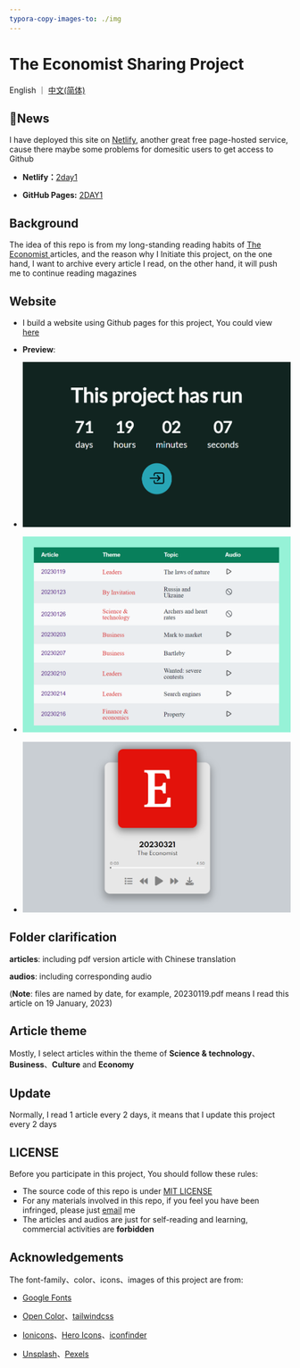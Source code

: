 ```yaml
---
typora-copy-images-to: ./img
---
```




# The Economist Sharing Project

English ｜ [中文(简体)](README-CN.md)

## 📣News

I have deployed this site on <a href="https://www.netlify.com/">Netlify</a>, another great free page-hosted service, cause there maybe some problems for domesitic users to get access to Github

- **Netlify：**<a href="https://2day1.netlify.app/" target="_blank">2day1</a>

- **GitHub Pages:** <a href="https://ascendho.github.io/The-Economist-Sharing/" target="_blank">2DAY1</a>



## Background

The idea of this repo is from my long-standing reading habits of <a href="https://www.economist.com/" target="_blank">The Economist </a>articles, and the reason why I Initiate this project, on the one hand, I want to archive every article I read, on the other hand, it will push me to continue reading magazines



## Website

- I build a website using Github pages for this project, You could view <a href="https://2day1.netlify.app/src/entry/entry.html" target="_blank">here</a>

- **Preview**:

- ![image-20230401162132770](img/image-20230401162132770.png)

- ![image-20230218151925743](img/image-20230218151925743.png)


- ![image-20230401161814851](img/image-20230401161814851.png)





## Folder clarification

**articles**: including pdf version article with Chinese translation

**audios**: including corresponding audio

(**Note**: files are named by date, for example, 20230119.pdf means I read this article on 19 January, 2023)



## Article theme

Mostly, I select articles within the theme of **Science & technology**、**Business**、**Culture** and **Economy**



## Update

Normally, I read 1 article every 2 days, it means that I update this project every 2 days



## LICENSE

Before you participate in this project, You should follow these rules:

- The source code of this repo is under <a href="https://github.com/ascendho/The-Economist-Sharing/blob/master/LICENSE">MIT LICENSE</a>
- For any materials involved in this repo, if you feel you have been infringed, please just [email](mailto:ascendho@outlook.com) me
- The articles and audios are just for self-reading and learning, commercial activities are **forbidden**



## Acknowledgements

The font-family、color、icons、images of this project are from:

- <a href="https://www.google.com/fonts">Google Fonts</a>

- <a href="https://yeun.github.io/open-color/">Open Color</a>、<a href="https://tailwindcss.com/">tailwindcss</a>
- <a href="https://ionic.io/ionicons">Ionicons</a>、<a href="https://heroicons.com/">Hero Icons</a>、<a href="https://www.iconfinder.com/">iconfinder</a>
- <a href="https://unsplash.com/">Unsplash</a>、<a href="https://www.pexels.com/">Pexels</a>
